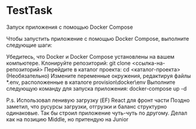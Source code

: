 # TestTask
Запуск приложения с помощью Docker Compose

Чтобы запустить приложение с помощью Docker Compose, выполните следующие шаги:

Убедитесь, что Docker и Docker Compose установлены на вашем компьютере.
Клонируйте репозиторий: git clone <ссылка-на-репозиторий>
Перейдите в каталог проекта: cd <каталог-проекта>
(Необязательно) Измените переменные окружения, редактируя файлы *.env, расположенные в каталоге provision\docker\env
Выполните следующую команду для запуска приложения: docker-compose up -d



P.s. Использовал ленивую загрузку (EF) 
React для фронт части
Поздно заметил, что русурсы загрузки, отгрузки и баланс структурно одинаковые. Так бы строил приложение чуть-чуть по другому.
Делал как на позицию Middle, но притендую на Junior
